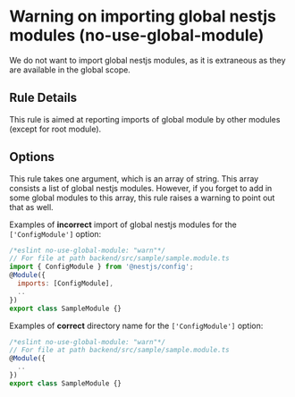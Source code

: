 # Warning on importing global nestjs modules (no-use-global-module)

We do not want to import global nestjs modules, as it is extraneous as they are available in the global scope.

## Rule Details

This rule is aimed at reporting imports of global module by other modules (except for root module).


## Options

This rule takes one argument, which is an array of string. This array consists a list of global nestjs modules. However, if you forget to add in some global modules to this array, this rule raises a warning to point out that as well.      

Examples of **incorrect** import of global nestjs modules for the `['ConfigModule']` option:

```js
/*eslint no-use-global-module: "warn"*/
// For file at path backend/src/sample/sample.module.ts
import { ConfigModule } from '@nestjs/config';
@Module({
  imports: [ConfigModule],
  ..
})
export class SampleModule {}
```

Examples of **correct** directory name for the `['ConfigModule']` option:

```js
/*eslint no-use-global-module: "warn"*/
// For file at path backend/src/sample/sample.module.ts
@Module({
  ..
})
export class SampleModule {}
```
